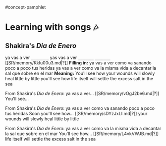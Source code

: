 #concept-pamphlet 

# Learning with songs 🎶

## Shakira's *Dia de Enero*

ya vas a ver
`________`
yas vas a ver
`_______`
`_______`
[[SR/memory/KkIu00u3.md|?]]
**Filling in:**
ya vas a ver
como va sanando poco a poco tus heridas
ya vas a ver
como va la misma vida
a decantar la sal que sobre en el mar
**Meaning:**
You'll see
how your wounds will slowly heal little by little
you'll see
how life itself will
settle the excess salt in the sea


From Shakira's *Dia de Enero*:
ya vas a ver...
[[SR/memory/vOgJ2be6.md|?]]
You'll see...


From Shakira's *Dia de Enero*:
ya vas a ver como va sanando poco a poco tus heridas
Soon you'll see how...
[[SR/memory/sDYzJxLI.md|?]]
your wounds will slowly heal little by little


From Shakira's *Dia de Enero*:
ya vas a ver como va la misma vida a decantar la sal que sobre en el mar
You'll see how...
[[SR/memory/L4vkVWJB.md|?]]
 life itself will settle the excess salt in the sea


